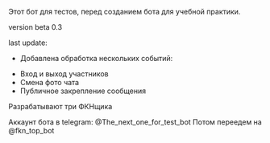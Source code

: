 Этот бот для тестов, перед созданием бота для учебной практики.

version beta 0.3

last update:
* Добавлена обработка нескольких событий:
- Вход и выход участников
- Смена фото чата
- Публичное закрепление сообщения

Разрабатывают три ФКНщика

Аккаунт бота в telegram: @The_next_one_for_test_bot
Потом переедем на @fkn_top_bot
























